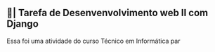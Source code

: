 ## 📑| Tarefa de Desenvenvolvimento web II com Django

  Essa foi uma atividade do curso Técnico em Informática par
 
